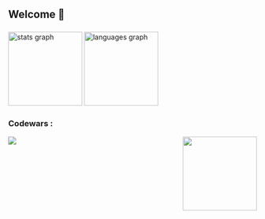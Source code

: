<h2 align="left">Welcome 🙂</h2>

###

<div align="left">
  <img src="https://github-readme-stats.vercel.app/api?username=Wyze00&hide_title=false&hide_rank=false&show_icons=true&include_all_commits=true&count_private=true&disable_animations=false&theme=aura_dark&locale=en&hide_border=false" height="150" alt="stats graph"  />
  <img src="https://github-readme-stats.vercel.app/api/top-langs?username=Wyze00&locale=en&hide_title=false&layout=compact&card_width=320&langs_count=5&theme=aura_dark&hide_border=false" height="150" alt="languages graph"  />
</div>

###


###

<h3 align="left"><b>Codewars :</b></h3>

<div display="flex"> 
  <a href="https://www.codewars.com/users/Wyze00"><img src="https://github.r2v.ch/codewars?user=Wyze00&theme=aura_dark&hide_clan=true" /></a>
  <img align="right" height="150" src="https://media1.tenor.com/m/1O4WBQT5zeUAAAAC/bocchi-the-rock-ryo-yamada.gif"  />
</div>


###
